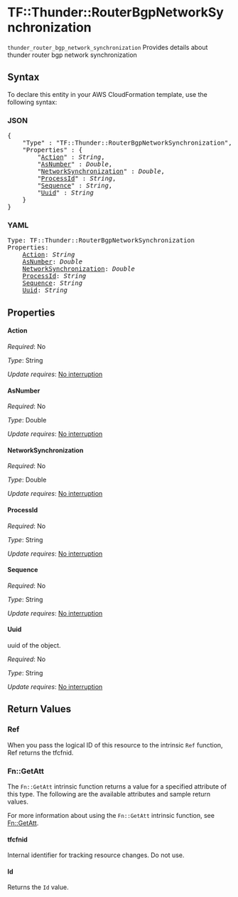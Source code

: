 # TF::Thunder::RouterBgpNetworkSynchronization

`thunder_router_bgp_network_synchronization` Provides details about thunder router bgp network synchronization

## Syntax

To declare this entity in your AWS CloudFormation template, use the following syntax:

### JSON

<pre>
{
    "Type" : "TF::Thunder::RouterBgpNetworkSynchronization",
    "Properties" : {
        "<a href="#action" title="Action">Action</a>" : <i>String</i>,
        "<a href="#asnumber" title="AsNumber">AsNumber</a>" : <i>Double</i>,
        "<a href="#networksynchronization" title="NetworkSynchronization">NetworkSynchronization</a>" : <i>Double</i>,
        "<a href="#processid" title="ProcessId">ProcessId</a>" : <i>String</i>,
        "<a href="#sequence" title="Sequence">Sequence</a>" : <i>String</i>,
        "<a href="#uuid" title="Uuid">Uuid</a>" : <i>String</i>
    }
}
</pre>

### YAML

<pre>
Type: TF::Thunder::RouterBgpNetworkSynchronization
Properties:
    <a href="#action" title="Action">Action</a>: <i>String</i>
    <a href="#asnumber" title="AsNumber">AsNumber</a>: <i>Double</i>
    <a href="#networksynchronization" title="NetworkSynchronization">NetworkSynchronization</a>: <i>Double</i>
    <a href="#processid" title="ProcessId">ProcessId</a>: <i>String</i>
    <a href="#sequence" title="Sequence">Sequence</a>: <i>String</i>
    <a href="#uuid" title="Uuid">Uuid</a>: <i>String</i>
</pre>

## Properties

#### Action

_Required_: No

_Type_: String

_Update requires_: [No interruption](https://docs.aws.amazon.com/AWSCloudFormation/latest/UserGuide/using-cfn-updating-stacks-update-behaviors.html#update-no-interrupt)

#### AsNumber

_Required_: No

_Type_: Double

_Update requires_: [No interruption](https://docs.aws.amazon.com/AWSCloudFormation/latest/UserGuide/using-cfn-updating-stacks-update-behaviors.html#update-no-interrupt)

#### NetworkSynchronization

_Required_: No

_Type_: Double

_Update requires_: [No interruption](https://docs.aws.amazon.com/AWSCloudFormation/latest/UserGuide/using-cfn-updating-stacks-update-behaviors.html#update-no-interrupt)

#### ProcessId

_Required_: No

_Type_: String

_Update requires_: [No interruption](https://docs.aws.amazon.com/AWSCloudFormation/latest/UserGuide/using-cfn-updating-stacks-update-behaviors.html#update-no-interrupt)

#### Sequence

_Required_: No

_Type_: String

_Update requires_: [No interruption](https://docs.aws.amazon.com/AWSCloudFormation/latest/UserGuide/using-cfn-updating-stacks-update-behaviors.html#update-no-interrupt)

#### Uuid

uuid of the object.

_Required_: No

_Type_: String

_Update requires_: [No interruption](https://docs.aws.amazon.com/AWSCloudFormation/latest/UserGuide/using-cfn-updating-stacks-update-behaviors.html#update-no-interrupt)

## Return Values

### Ref

When you pass the logical ID of this resource to the intrinsic `Ref` function, Ref returns the tfcfnid.

### Fn::GetAtt

The `Fn::GetAtt` intrinsic function returns a value for a specified attribute of this type. The following are the available attributes and sample return values.

For more information about using the `Fn::GetAtt` intrinsic function, see [Fn::GetAtt](https://docs.aws.amazon.com/AWSCloudFormation/latest/UserGuide/intrinsic-function-reference-getatt.html).

#### tfcfnid

Internal identifier for tracking resource changes. Do not use.

#### Id

Returns the <code>Id</code> value.

